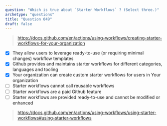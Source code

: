 ```yaml
---
question: "Which is true about `Starter Workflows` ? (Select three.)"
archetype: "questions"
title: "Question 049"
draft: false
---
```



> https://docs.github.com/en/actions/using-workflows/creating-starter-workflows-for-your-organization
- [x] They allow users to leverage ready-to-use (or requiring minimal changes) workflow templates
- [x] Github provides and maintains starter workflows for different categories, languages and tooling
- [x] Your organization can create custom starter workflows for users in Your organization
- [ ] Starter workflows cannot call reusable workflows
- [ ] Starter workflows are a paid Github feature
- [ ] Starter workflows are provided ready-to-use and cannot be modified or enhanced
> https://docs.github.com/en/actions/using-workflows/using-starter-workflows#using-starter-workflows
